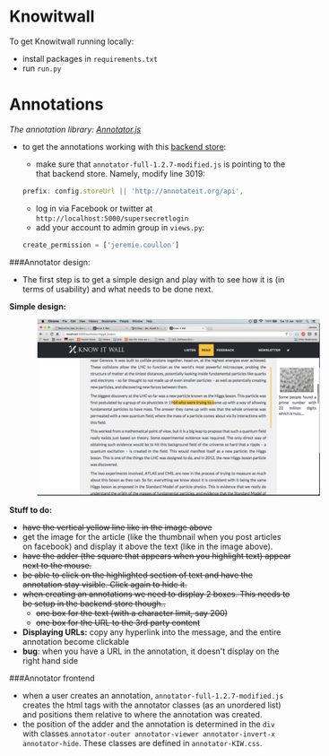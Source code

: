  Knowitwall
==========

To get Knowitwall running locally:

- install packages in `requirements.txt`
- run `run.py`

Annotations
===========

*The annotation library: [Annotator.js](http://annotatorjs.org/)*

- to get the annotations working with this [backend store](http://annotateit.org/):
  - make sure that `annotator-full-1.2.7-modified.js` is pointing to the that backend store. Namely, modify line 3019:

  ```javascript
  prefix: config.storeUrl || 'http://annotateit.org/api',
  ```
  - log in via Facebook or twitter at `http://localhost:5000/supersecretlogin`
  - add your account to admin group in `views.py`:

  ```python
  create_permission = ['jeremie.coullon']
  ```

###Annotator design:

- The first step is to get a simple design and play with to see how it is (in terms of usability) and what needs to be done next.

**Simple design:**

<img src="knowitwall_annotation_1.png"  style="width:700px; margin-left:10%; margin-right:10%" ></img>




**Stuff to do:**
- <del>have the vertical yellow line like in the image above</del>
- get the image for the article (like the thumbnail when you post articles on facebook) and display it above the text (like in the image above).
- <del>have the adder (the square that appears when you highlight text) appear next to the mouse.</del>
- <del>be able to click on the highlighted section of text and have the annotation stay visible. Click again to hide it.</del>
- <del>when creating an annotations we need to display 2 boxes. This needs to be setup in the backend store though..</del>
  - <del>one box for the text (with a character limit, say 200)</del>
  - <del>one box for the URL to the 3rd party content</del>
- **Displaying URLs:** copy any hyperlink into the message, and the entire annotation become clickable
- **bug**: when you have a URL in the annotation, it doesn't display on the right hand side


###Annotator frontend

- when a user creates an annotation, `annotator-full-1.2.7-modified.js` creates the html tags with the annotator classes (as an unordered list) and positions them relative to where the annotation was created.
- the position of the adder and the annotation is determined in the `div` with classes `annotator-outer annotator-viewer annotator-invert-x annotator-hide`. These classes are defined in `annotator-KIW.css`.
